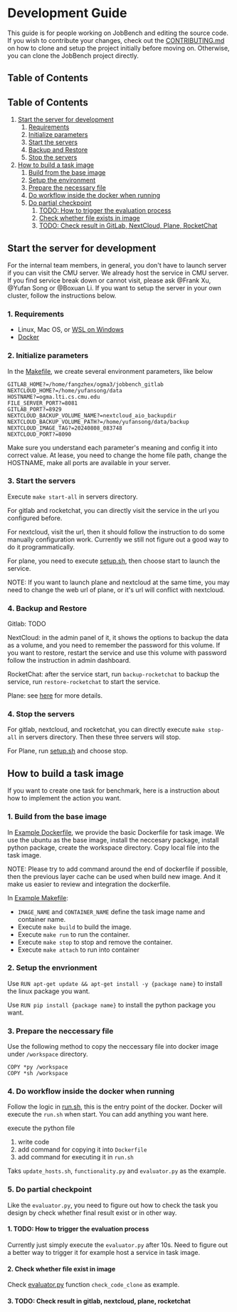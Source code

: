 # Development Guide
This guide is for people working on JobBench and editing the source code. If you wish to contribute your changes, check out the [CONTRIBUTING.md](./CONTRIBUTING.md) on how to clone and setup the project initially before moving on. Otherwise, you can clone the JobBench project directly.

## Table of Contents

## Table of Contents

1. [Start the server for development](#start-the-server-for-development)
   1. [Requirements](#1-requirements)
   2. [Initialize parameters](#2-initialize-parameters)
   3. [Start the servers](#3-start-the-servers)
   4. [Backup and Restore](#4-backup-and-restore)
   5. [Stop the servers](#5-stop-the-servers)
2. [How to build a task image](#how-to-build-a-task-image)
   1. [Build from the base image](#1-build-from-the-base-image)
   2. [Setup the environment](#2-setup-the-environment)
   3. [Prepare the necessary file](#3-prepare-the-necessary-file)
   4. [Do workflow inside the docker when running](#4-do-workflow-inside-the-docker-when-running)
   5. [Do partial checkpoint](#5-do-partial-checkpoint)
      1. [TODO: How to trigger the evaluation process](#1-todo-how-to-trigger-the-evaluation-process)
      2. [Check whether file exists in image](#2-check-whether-file-exists-in-image)
      3. [TODO: Check result in GitLab, NextCloud, Plane, RocketChat](#3-todo-check-result-in-gitlab-nextcloud-plane-rocketchat)



## Start the server for development
For the internal team members, in general, you don't have to launch server if you can visit the CMU server. We already host the service in CMU server. If you find service break down or cannot visit, please ask @Frank Xu, @Yufan Song or @Boxuan Li. If you want to setup the server in your own cluster, follow the instructions below.

### 1. Requirements
* Linux, Mac OS, or [WSL on Windows](https://learn.microsoft.com/en-us/windows/wsl/install)
* [Docker](https://docs.docker.com/engine/install/)

### 2. Initialize parameters
In the [Makefile](./servers/Makefile), we create several environment parameters, like below
```
GITLAB_HOME?=/home/fangzhex/ogma3/jobbench_gitlab
NEXTCLOUD_HOME?=/home/yufansong/data
HOSTNAME?=ogma.lti.cs.cmu.edu
FILE_SERVER_PORT?=8081
GITLAB_PORT?=8929
NEXTCLOUD_BACKUP_VOLUME_NAME?=nextcloud_aio_backupdir
NEXTCLOUD_BACKUP_VOLUME_PATH?=/home/yufansong/data/backup
NEXTCLOUD_IMAGE_TAG?=20240808_083748
NEXTCLOUD_PORT?=8090
```
Make sure you understand each parameter's meaning and config it into correct value. At lease, you need to change the home file path, change the HOSTNAME, make all ports are available in your server.

### 3. Start the servers
Execute `make start-all` in servers directory.

For gitlab and rocketchat, you can directly visit the service in the url you configured before.

For nextcloud, visit the url, then it should follow the instruction to do some manually configuration work. Currently we still not figure out a good way to do it programmatically.

For plane, you need to execute [setup.sh](./servers/plane/setup.sh), then choose start to launch the service. 

NOTE: If you want to launch plane and nextcloud at the same time, you may need to change the web url of plane, or it's url will conflict with nextcloud.

### 4. Backup and Restore
Gitlab: TODO

NextCloud: in the admin panel of it, it shows the options to backup the data as a volume, and you need to remember the password for this volume. If you want to restore, restart the service and use this volume with password follow the instruction in admin dashboard. 

RocketChat: after the service start, run `backup-rocketchat` to backup the service, run `restore-rocketchat` to start the service.

Plane: see [here](./servers/plane/README.md) for more details.

### 4. Stop the servers
For gitlab, nextcloud, and rocketchat, you can directly execute `make stop-all` in servers directory. Then these three servers will stop. 

For Plane, run [setup.sh](./servers/plane/setup.sh) and choose stop.


## How to build a task image
If you want to create one task for benchmark, here is a instruction about how to implement the action you want.

### 1. Build from the base image
In [Example Dockerfile](./workspaces/tasks/example/Dockerfile), we provide the basic Dockerfile for task image. We use the ubuntu as the base image, install the neccesary package, install python package, create the workspace directory. Copy local file into the task image.

NOTE: Please try to add command around the end of dockerfile if possible, then the previous layer cache can be used when build new image. And it make us easier to review and integration the dockerfile.

In [Example Makefile](./workspaces/tasks/example/Makefile):
* `IMAGE_NAME` and `CONTAINER_NAME` define the task image name and container name.
* Execute `make build` to build the image. 
* Execute `make run` to run the container. 
* Execute `make stop` to stop and remove the container. 
* Execute `make attach` to run into container

### 2. Setup the envrionment
Use `RUN apt-get update && apt-get install -y {package name}` to install the linux package you want.

Use `RUN pip install {package name}` to install the python package you want.

### 3. Prepare the neccessary file
Use the following method to copy the neccessary file into docker image under `/workspace` directory.
```
COPY *py /workspace
COPY *sh /workspace
```

### 4. Do workflow inside the docker when running
Follow the logic in [run.sh](./workspaces/tasks/example/run.sh), this is the entry point of the docker. Docker will execute the `run.sh` when start. You can add anything you want here.

execute the python file
1. write code
2. add command for copying it into `Dockerfile`
3. add command for executing it in `run.sh`

Taks `update_hosts.sh`, `functionality.py` and `evaluator.py` as the example.

### 5. Do partial checkpoint
Like the `evaluator.py`, you need to figure out how to check the task you design by check whether final result exist or in other way.

#### 1. TODO: How to trigger the evaluation process
Currently just simply execute the `evaluator.py` after 10s. Need to figure out a better way to trigger it for example host a service in task image.

#### 2. Check whether file exist in image
Check [evaluator.py](./workspaces/tasks/example/evaluator.py) function `check_code_clone` as example.

#### 3. TODO: Check result in gitlab, nextcloud, plane, rocketchat 

